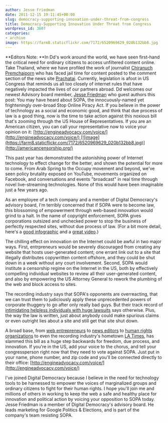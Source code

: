 ```yaml
---
author: Jesse Friedman
date: 2011-12-15 19:11:45+00:00
slug: democracy-supporting-innovation-under-threat-from-congress
title: Democracy-Supporting Innovation Under Threat from Congress
wordpress_id: 3607
categories:
- archive
image: https://farm8.staticflickr.com/7172/6520969629_020b132bb8.jpg
---
```

**Editors Note: **In Dd's work around the world, we have seen first-hand the critical need for ordinary citizens to access unfiltered content online. Take Thailand, where we have profiled the work of journalist [Chiranuch Premchaiporn](http://digital-democracy.org/2010/09/24/censoring-liberty-in-thailand/) who has faced jail time for content posted to the comment section of the news site [Prachatai](http://www.prachatai.com/english/). Currently, legislation is afoot in US Congress that reminds us all too closely of internet rules that have negatively impacted the lives of our partners abroad. Dd welcomes our newest Advisory board member, [Jesse Friedman](https://twitter.com/jessecfriedman) who guest authors this post:
You may have heard about SOPA, the innocuously-named yet frighteningly over-broad Stop Online Piracy Act. If you believe in the power of technology as a social and economic good, and think that due process of law is a good thing, now is the time to take action against this noxious bill that's zooming through the US House of Representatives. If you are an American citizen, you can call your representative now to voice your opinion on it: [http://engineadvocacy.com/voice/](http://engineadvocacy.com/voice/) [![image](https://farm8.staticflickr.com/7172/6520969629_020b132bb8.jpg)](http://americancensorship.org/)

This past year has demonstrated the astonishing power of Internet technology to effect change for the better, and shown the potential for more to come. From Arab Spring to the Occupy movement and beyond, we've seen policy brutality exposed on YouTube, movements organized on Facebook, and conversations and events "broadcast" in real time through novel live-streaming technologies. None of this would have been imaginable just a few years ago.

As an employee of a tech company and a member of Digital Democracy's advisory board, I'm terribly concerned that if SOPA were to become law, this blossoming of empowerment through web-based innovation would grind to a halt. In the name of copyright enforcement, SOPA gives corporations outsized and unchecked power to stop the business of perfectly respected sites, without due process of law. (For a bit more detail, here's a [good infographic](https://web.archive.org/web/20111231015220/http://americancensorship.org/infographic.html) and a [great video](http://fightforthefuture.org/pipa/).)

The chilling effect on innovation on the Internet could be awful in two major ways. First, entrpreneurs would be severely discouraged from creating any website that hosts user-generated content; one errant link out to a site that illegally distributes copywritten content offshore, and they could be shut down in a week without any court involvement. Second, SOPA would institute a censorship regime on the Internet in the US, both by effectively compelling individual websites to review all their user-generated content, and also by empowering the US Attorney General to rework the plumbing of the web and block access to sites.

The recording industry says that SOPA's opponents are overreacting, that we can trust them to judiciously apply these unprecedented powers of corporate thuggery to go after only really bad guys. But their track record of [intimidating helpless individuals with huge lawsuits](http://brainz.org/14-most-ridiculous-lawsuits-filed-riaa-and-mpaa/) says otherwise. Plus, the way the law is written, just about anybody could make spurious claims or even outright lies about a site and still get that site shut down.

A broad base, from [web entrepreneurs](http://dq99alanzv66m.cloudfront.net/sopa/img/12-14-letter.pdf) to [news editors](http://asne.org/portals/0/publications/public/SOPA-letter.pdf) to [human rights organizations](http://www.scribd.com/doc/72833350/SOPA-Letter-From-Int-l-Human-Rights-Community) to even the recording industry's hometown [LA Times](http://www.latimes.com/news/opinion/opinionla/la-ed-newpiracy-20111125,0,519794.story), has slammed this bill as a huge step backwards for freedom, due process, and innovation. If you're in the US, add your voice to the chorus, and tell your congressperson right now that they need to vote against SOPA. Just put in your name, phone number, and zip code and you'll be connected directly to their office: [http://engineadvocacy.com/voice/](http://engineadvocacy.com/voice/)

I've joined Digital Democracy because I believe in the need for technology tools to be harnessed to empower the voices of marginalized groups and ordinary citizens to fight for their human rights. I hope you'll join me and millions of others in working to keep the web a safe and healthy place for innovation and political action by voicing your opposition to SOPA today.
Jesse Friedman is a member of Digital Democracy's advisory board. He leads marketing for Google Politics & Elections, and is part of the company's team resisting SOPA. 
